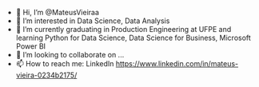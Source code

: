- 👋 Hi, I’m @MateusVieiraa
- 👀 I’m interested in Data Science, Data Analysis
- 🌱 I’m currently graduating in Production Engineering at UFPE and learning Python for Data Science, Data Science for Business, Microsoft Power BI
- 💞️ I’m looking to collaborate on ...
- 📫 How to reach me: LinkedIn https://www.linkedin.com/in/mateus-vieira-0234b2175/

<!---
MateusVieiraa/MateusVieiraa is a ✨ special ✨ repository because its `README.md` (this file) appears on your GitHub profile.
You can click the Preview link to take a look at your changes.
--->
